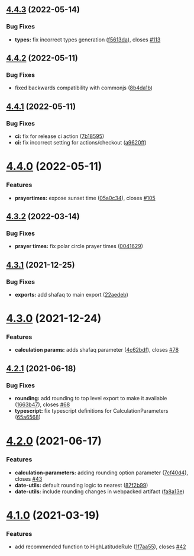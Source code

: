 ## [4.4.3](https://github.com/batoulapps/adhan-js/compare/v4.4.2...v4.4.3) (2022-05-14)

### Bug Fixes

- **types:** fix incorrect types generation ([f5613da](https://github.com/batoulapps/adhan-js/commit/f5613da9ea6608c2b0d0cae1432d62d4d90add01)), closes [#113](https://github.com/batoulapps/adhan-js/issues/113)

## [4.4.2](https://github.com/batoulapps/adhan-js/compare/v4.4.1...v4.4.2) (2022-05-11)

### Bug Fixes

- fixed backwards compatibility with commonjs ([8b4da1b](https://github.com/batoulapps/adhan-js/commit/8b4da1bfba0bcd447d0f4e21d7fba5cf6852156b))

## [4.4.1](https://github.com/batoulapps/adhan-js/compare/v4.4.0...v4.4.1) (2022-05-11)

### Bug Fixes

- **ci:** fix for release ci action ([7b18595](https://github.com/batoulapps/adhan-js/commit/7b18595a8e0bc89892bc54d25fec6de7d96fef82))
- **ci:** fix incorrect setting for actions/checkout ([a9620ff](https://github.com/batoulapps/adhan-js/commit/a9620ff129cf9fb11185e6a277c04ca75cd41fe1))

# [4.4.0](https://github.com/batoulapps/adhan-js/compare/v4.3.2...v4.4.0) (2022-05-11)

### Features

- **prayertimes:** expose sunset time ([05a0c34](https://github.com/batoulapps/adhan-js/commit/05a0c34b579cec9e09376c12fd253b2109e292b5)), closes [#105](https://github.com/batoulapps/adhan-js/issues/105)

## [4.3.2](https://github.com/batoulapps/adhan-js/compare/v4.3.1...v4.3.2) (2022-03-14)

### Bug Fixes

- **prayer times:** fix polar circle prayer times ([0041629](https://github.com/batoulapps/adhan-js/commit/0041629e7ecad5b999a3b382f79314d5d8a0e4b3))

## [4.3.1](https://github.com/batoulapps/adhan-js/compare/v4.3.0...v4.3.1) (2021-12-25)

### Bug Fixes

- **exports:** add shafaq to main export ([22aedeb](https://github.com/batoulapps/adhan-js/commit/22aedeb59c032dd5a2d3f831d7ece520465713d0))

# [4.3.0](https://github.com/batoulapps/adhan-js/compare/v4.2.1...v4.3.0) (2021-12-24)

### Features

- **calculation params:** adds shafaq parameter ([4c62bdf](https://github.com/batoulapps/adhan-js/commit/4c62bdf8094cd4df5d459884eccd83258d4f06d8)), closes [#78](https://github.com/batoulapps/adhan-js/issues/78)

## [4.2.1](https://github.com/batoulapps/adhan-js/compare/v4.2.0...v4.2.1) (2021-06-18)

### Bug Fixes

- **rounding:** add rounding to top level export to make it available ([1663b47](https://github.com/batoulapps/adhan-js/commit/1663b47ec0ea59023ea0d33c42cf2a9ce9c04940)), closes [#68](https://github.com/batoulapps/adhan-js/issues/68)
- **typescript:** fix typescript definitions for CalculationParameters ([65a6568](https://github.com/batoulapps/adhan-js/commit/65a65687164135ba8e9b2ee1fe1eaa2e5a8298c7))

# [4.2.0](https://github.com/batoulapps/adhan-js/compare/v4.1.0...v4.2.0) (2021-06-17)

### Features

- **calculation-parameters:** adding rounding option parameter ([7cf40d4](https://github.com/batoulapps/adhan-js/commit/7cf40d413bbb8ca554397143fde441046d570876)), closes [#43](https://github.com/batoulapps/adhan-js/issues/43)
- **date-utils:** default rounding logic to nearest ([87f2b99](https://github.com/batoulapps/adhan-js/commit/87f2b99db42eef29fd6511816403688ffcd6002b))
- **date-utils:** include rounding changes in webpacked artifact ([fa8a13e](https://github.com/batoulapps/adhan-js/commit/fa8a13e4902fc7bbe2fbaafe78ad541a905fbd8e))

# [4.1.0](https://github.com/batoulapps/adhan-js/compare/v4.0.3...v4.1.0) (2021-03-19)

### Features

- add recommended function to HighLatitudeRule ([1f7aa55](https://github.com/batoulapps/adhan-js/commit/1f7aa555b275eb2e07503c41c69092b7808c442c)), closes [#42](https://github.com/batoulapps/adhan-js/issues/42)
